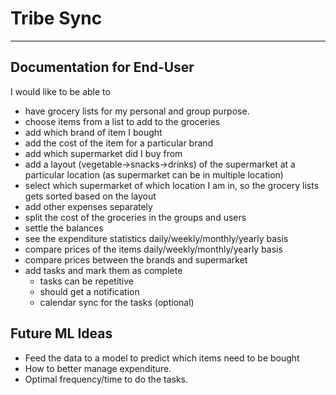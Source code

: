 # Tribe Sync

---
## Documentation for End-User
I would like to be able to 
- have grocery lists for my personal and group purpose.
- choose items from a list to add to the groceries
- add which brand of item I bought 
- add the cost of the item for a particular brand
- add which supermarket did I buy from
- add a layout (vegetable->snacks->drinks) of the supermarket at a particular location (as supermarket can be in multiple location)
- select which supermarket of which location I am in, so the grocery lists gets sorted based on the layout
- add other expenses separately
- split the cost of the groceries in the groups and users
- settle the balances
- see the expenditure statistics daily/weekly/monthly/yearly basis
- compare prices of the items daily/weekly/monthly/yearly basis
- compare prices between the brands and supermarket
- add tasks and mark them as complete
  - tasks can be repetitive
  - should get a notification
  - calendar sync for the tasks (optional)
## Future ML Ideas
  - Feed the data to a model to predict which items need to be bought
  - How to better manage expenditure.
  - Optimal frequency/time to do the tasks.
